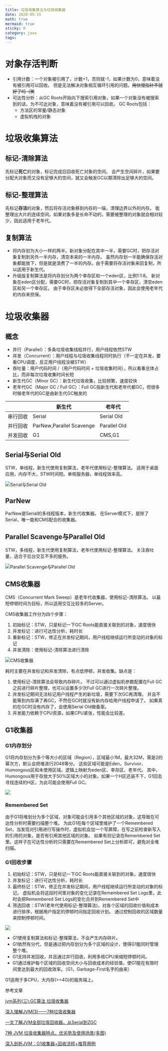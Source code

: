 ```yaml
---
title: 垃圾收集算法与垃圾收集器
date: 2020-05-15
math: true
mermaid: true
sticky: 0
category: java
tags:
---
```


# 对象存活判断
+ 引用计数：一个对象被引用了，计数+1，否则就-1，如果计数为0，意味着没有被引用可以回收。
  但是无法解决对象相互循环引用的问题。~~用快慢指针不就好了吗（笑~~
+ 可达性分析：从GC Roots开始向下搜索引用对象，如果一个对象没有被搜索到的话，为不可达对象，意味着没有被引用可以回收。
  GC Roots包括：
  - 方法区的常量/静态对象
  - 虚拟机栈的对象

# 垃圾收集算法

## 标记-清除算法
先标记**死亡**的对象，标记完成后回收死亡对象的空间。
会产生空间碎片，如果要分配大对象而又没有足够大的空间，就又会触发GC以期清除出足够大的空间。

## 标记-整理算法
先标记**存活**的对象，然后将存活对象移到内存的一端，清理边界以外的内存。
能整理出大片的连续空间。如果对象多是长命不动的，需要被整理的对象就会相对较少，因此适用于老年代。

## 复制算法
+ 将内存划为大小一样的两半。新对象分配在其中一半，需要GC时，把存活对象复制到另外一半内存，清空本来的一半内存。
  虽然内存划一半能确保存活对象都能放下，但是就是浪费了一半的内存。由于需要将存活对象来回复制，所以适用于新生代。
+ 升级版复制算法是将内存划分为两个幸存区和一个eden区，比例1:1:8。
  新对象在eden区分配，需要GC时，把存活对象复制到其中一个幸存区，清空eden区和另一个幸存区。
  由于幸存区未必放得下全部存活对象，因此会使用老年代的内存来担保。

# 垃圾收集器

## 概念
+ 并行（Parallel）：多条垃圾收集线程并行，用户线程依然STW
+ 并发（Concurrent）：用户线程与垃圾收集线程同时执行（不一定在并发，要看CPU调度，反正用户线程没被STW）
+ 吞吐量：用户代码时间 /（用户代码时间 + 垃圾收集时间），所以看重总体占比，而非每次垃圾收集时间长短
+ 新生代GC（Minor GC）：新生代垃圾收集，比较频繁，速度较快
+ 老年代GC（Major GC / Full GC）：Full GC指新生代和老年代都GC，但很多时候老年代的GC是由新生代GC触发的

|        |新生代                  |老年代      |
|---     |---                     |---         |
|串行回收|Serial                  |Serial Old  |
|并行回收|ParNew,Parallel Scavenge|Parallel Old|
|并发回收|G1                      |CMS,G1      |

## Serial与Serial Old
STW，单线程，新生代使用复制算法，老年代使用标记-整理算法。
适用于桌面应用，内存不大，STW时间短。单核服务器，单线程效率高。

![Serial与Serial Old](https://filebed.cellargalaxy.workers.dev/blog/code/20200515/pic.yupoo.com-crowhawk-6b90388c-6c281cf0.png.JPEG)

## ParNew
ParNew是Serial的多线程版本，新生代收集器。
在Server模式下，是除了Serial，唯一能和CMS配合的收集器。

## Parallel Scavenge与Parallel Old
STW，多线程，新生代使用复制算法，老年代使用标记-整理算法。
关注吞吐量，适合于后台交互不多的服务。

![Parallel Scavenge与Parallel Old](https://filebed.cellargalaxy.workers.dev/blog/code/20200515/pic.yupoo.com-crowhawk-9a6b1249-b1800d45.png.JPEG)

## CMS收集器
CMS（Concurrent Mark Sweep）是老年代收集器，使用标记-清除算法。
以最短停顿时间为目标，所以适用交互比较多的Server。

CMS收集器工作分为四个步骤：
1. 初始标记：STW，只是标记一下GC Roots能直接关联到的对象，速度很快
2. 并发标记：进行可达性分析，耗时长
3. 重新标记：STW，修正在并发标记期间，用户线程继续运行所变动的对象的标记
4. 并发清除：使用标记-清除算法进行清除

![CMS收集器](https://filebed.cellargalaxy.workers.dev/blog/code/20200515/pic.yupoo.com-crowhawk-fffcf9a2-f60599b2.png.JPEG)

耗时主要在并发标记和并发清除，有点低停顿，并发收集。缺点是：
1. 使用标记-清除算法会导致内存碎片。
  不过可以通过虚拟机参数配置在Full GC之前进行碎片整理，也可以设置多少次Full GC进行一次碎片整理。
2. 并发标记期间无法标记用户线程产生的新垃圾，需要下次GC再清理。
  并且不能等到内存满了再GC，不然在GC时就没有新内存给用户线程申请了。
  如果真的在GC时没有内存了，会使用Serial Old做备案。
3. 并发能力依赖于CPU资源，如果CPU紧张，性能会比较差。

## G1收集器
### G1内存划分
G1将内存划分为多个等大小的区域（Region），区域最小1M，最大32M，需是2的幂次方，默认会把堆进行2048等分。
这些区域可能是Eden，Survivor、Humongous区和未使用区域。逻辑上映射为eden区、幸存区、老年代。
其中，Humongous用于存放大于50%区域大小的对象。如果一个H区还装不下，G1回去寻找连续的H区，为此可能会使用Full GC。

![](https://filebed.cellargalaxy.workers.dev/blog/code/20200515/pic4.zhimg.com-80-v2-8f3ff3c893b1460062885e5122adf4bb_720w.jpg.JPEG)

### Remembered Set
由于G1将堆划分为多个区域，对象可能会引用多个其他区域的对象，这导致在可达性分析时需要扫描整个堆。
为此G1在每个区域里维护了一个Remembered Set，当发现对引用进行写操作时，虚拟机会加一个写屏障，在写之前检查新写入的引用的对象，是否有引用其他区域的对象。
如果有则记录在Remembered Set里。这样子在可达性分析时只需要在Remembered Set上分析即可，避免对全堆扫描。

### G1回收步骤
1. 初始标记：STW，只是标记一下GC Roots能直接关联到的对象，速度很快
2. 并发标记：进行可达性分析，耗时长
3. 最终标记：STW，修正在并发标记期间，用户线程继续运行所变动的对象的标记。
  虚拟机会将这段时间里对象的变化记录在Remembered Set Logs里，此时会把Remembered Set Logs的变化合并到Remembered Set中
4. 筛选回收：STW(老年代使用标记-整理算法)，对各个区域的回收价值和成本进行排序，根据用户指定的停顿时间指定回收计划。
  通过控制回收的区域数量来控制停顿时间。

![](https://filebed.cellargalaxy.workers.dev/blog/code/20200515/pic.yupoo.com-crowhawk-53b7a589-0bce1667.png.JPEG)

+ G1使用复制算法和标记-整理算法，不会产生内存碎片。
+ G1依然有分代，但是通过把内存划分为多个区域的设计，使得G1能同时管理整个堆。
+ G1支持并发回收，并且通过并行回收，利用多核CPU来缩短停顿时间。
+ G1通过维护每个区域的回收空间大小与回收成本的经验值，使G1能在有限时间里达到最大的回收效率。（G1，Garbage-First名字的由来）

G1适用于多CPU，大内存(>=4G)的服务端上。

参考文章

[jvm系列(三):GC算法 垃圾收集器](https://mp.weixin.qq.com/s/olNXcRAT3PTK-hV_ehtmtw)

[深入理解JVM(3)——7种垃圾收集器](https://crowhawk.github.io/2017/08/15/jvm_3/)

[一文了解JVM全部垃圾回收器，从Serial到ZGC](https://juejin.im/post/5bade237e51d450ea401fd71)

[7种 JVM 垃圾收集器特点、优劣势及使用场景(多图)](https://www.cnblogs.com/bigben0123/p/11365070.html)

[深入剖析JVM：G1收集器+回收流程+推荐用例](https://zhuanlan.zhihu.com/p/59861022)